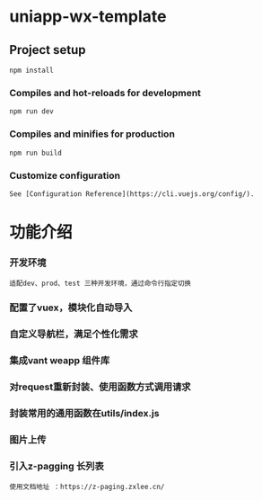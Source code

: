 # uniapp-wx-template

## Project setup
```
npm install
```

### Compiles and hot-reloads for development
```
npm run dev
```

### Compiles and minifies for production
```
npm run build
```

### Customize configuration
    See [Configuration Reference](https://cli.vuejs.org/config/).

# 功能介绍

### 开发环境
    适配dev、prod、test 三种开发环境，通过命令行指定切换

### 配置了vuex，模块化自动导入

### 自定义导航栏，满足个性化需求

### 集成vant weapp 组件库

### 对request重新封装、使用函数方式调用请求

### 封装常用的通用函数在utils/index.js

### 图片上传

### 引入z-pagging 长列表
    使用文档地址 ：https://z-paging.zxlee.cn/